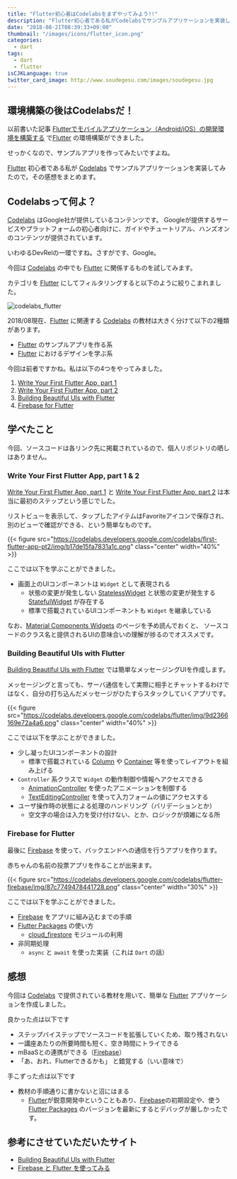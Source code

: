 ```yaml
---
title: "Flutter初心者はCodelabsをまずやってみよう!!"
description: "Flutter初心者である私がCodelabsでサンプルアプリケーションを実装してみました。今回はCodelabsでトレーニングしてみた感想をまとめます。"
date: "2018-08-21T08:39:33+09:00"
thumbnail: "/images/icons/flutter_icon.png"
categories:
  - dart
tags:
  - dart
  - flutter
isCJKLanguage: true
twitter_card_image: http://www.soudegesu.com/images/soudegesu.jpg
---
```


## 環境構築の後はCodelabsだ！

以前書いた記事 [Flutterでモバイルアプリケーション（Android/iOS）の開発環境を構築する](/dart/android-with-flutter/) で[Flutter](https://flutter.io/) の環境構築ができました。

せっかくなので、サンプルアプリを作ってみたいですよね。

[Flutter](https://flutter.io/) 初心者である私が [Codelabs](https://codelabs.developers.google.com/) でサンプルアプリケーションを実装してみたので。その感想をまとめます。

<!--adsense-->

## Codelabsって何よ？

[Codelabs](https://codelabs.developers.google.com/) はGoogle社が提供しているコンテンツです。
Googleが提供するサービスやプラットフォームの初心者向けに、ガイドやチュートリアル、ハンズオンのコンテンツが提供されています。

いわゆるDevRelの一環ですね。さすがです、Google。

今回は [Codelabs](https://codelabs.developers.google.com/) の中でも [Flutter](https://flutter.io/) に関係するものを試してみます。

カテゴリを [Flutter](https://flutter.io/) にしてフィルタリングすると以下のように絞りこまれました。

![codelabs_flutter](/images/20180821/codelabs_flutter.png)

2018/08現在、[Flutter](https://flutter.io/) に関連する [Codelabs](https://codelabs.developers.google.com/) の教材は大きく分けて以下の2種類があります。

* [Flutter](https://flutter.io/) のサンプルアプリを作る系
* [Flutter](https://flutter.io/) におけるデザインを学ぶ系

今回は前者ですかね。私は以下の4つをやってみました。

1. [Write Your First Flutter App, part 1](https://codelabs.developers.google.com/codelabs/first-flutter-app-pt1/index.html?index=..%2F..%2Findex#0)
2. [Write Your First Flutter App, part 2](https://codelabs.developers.google.com/codelabs/first-flutter-app-pt2/index.html?index=..%2F..%2Findex#0)
3. [Building Beautiful UIs with Flutter](https://codelabs.developers.google.com/codelabs/flutter/index.html?index=..%2F..%2Findex#0)
4. [Firebase for Flutter](https://codelabs.developers.google.com/codelabs/flutter-firebase/index.html?index=..%2F..%2Findex#0)

<!--adsense-->

## 学べたこと

今回、ソースコードは各リンク先に掲載されているので、個人リポジトリの晒しはありません。

### Write Your First Flutter App, part 1 & 2

[Write Your First Flutter App, part 1](https://codelabs.developers.google.com/codelabs/first-flutter-app-pt1/index.html?index=..%2F..%2Findex#0) と
[Write Your First Flutter App, part 2](https://codelabs.developers.google.com/codelabs/first-flutter-app-pt2/index.html?index=..%2F..%2Findex#0) は本当に最初のステップという感じでした。

リストビューを表示して、タップしたアイテムはFavoriteアイコンで保存され、別のビューで確認ができる、という簡単なものです。

{{< figure src="https://codelabs.developers.google.com/codelabs/first-flutter-app-pt2/img/b17de15fa7831a1c.png" class="center" width="40%" >}}

ここでは以下を学ぶことができました。

* 画面上のUIコンポーネントは `Widget` として表現される
  * 状態の変更が発生しない [StatelessWidget](https://docs.flutter.io/flutter/widgets/StatelessWidget-class.html) と状態の変更が発生する [StatefulWidget](https://docs.flutter.io/flutter/widgets/StatefulWidget-class.html) が存在する
  * 標準で搭載されているUIコンポーネントも `Widget` を継承している

なお、[Material Components Widgets](https://flutter.io/widgets/material/) のページを予め読んでおくと、
ソースコードのクラス名と提供されるUIの意味合いの理解が捗るのでオススメです。

### Building Beautiful UIs with Flutter

[Building Beautiful UIs with Flutter](https://codelabs.developers.google.com/codelabs/flutter/index.html?index=..%2F..%2Findex#0) では簡単なメッセージングUIを作成します。

メッセージングと言っても、サーバ通信をして実際に相手とチャットするわけではなく、自分の打ち込んだメッセージがひたすらスタックしていくアプリです。

{{< figure src="https://codelabs.developers.google.com/codelabs/flutter/img/9d2366169e72a4a6.png" class="center" width="40%" >}}

ここでは以下を学ぶことができました。

* 少し凝ったUIコンポーネントの設計
  * 標準で搭載されている [Column](https://docs.flutter.io/flutter/widgets/Column-class.html) や [Container](https://docs.flutter.io/flutter/widgets/Container-class.html) 等を使ってレイアウトを組み上げる
* `Controller` 系クラスで `Widget` の動作制御や情報へアクセスできる
  * [AnimationController](https://docs.flutter.io/flutter/animation/AnimationController-class.html) を使ったアニメーションを制御する
  * [TextEditingController](https://docs.flutter.io/flutter/widgets/TextEditingController-class.html) を使って入力フォームの値にアクセスする
* ユーザ操作時の状態による処理のハンドリング（バリデーションとか）
  * 空文字の場合は入力を受け付けない、とか、ロジックが煩雑になる所

### Firebase for Flutter

最後に [Firebase](https://console.firebase.google.com/) を使って、バックエンドへの通信を行うアプリを作ります。

赤ちゃんの名前の投票アプリを作ることが出来ます。

{{< figure src="https://codelabs.developers.google.com/codelabs/flutter-firebase/img/87c7749478441728.png" class="center" width="30%" >}}

ここでは以下を学ぶことができました。

* [Firebase](https://console.firebase.google.com/) をアプリに組み込むまでの手順
* [Flutter Packages](https://pub.dartlang.org/flutter) の使い方
  * [cloud_firestore](https://pub.dartlang.org/packages/cloud_firestore) モジュールの利用
* 非同期処理
  * `async` と `await` を使った実装（これは `Dart` の話）

## 感想

今回は [Codelabs](https://codelabs.developers.google.com/) で提供されている教材を用いて、簡単な [Flutter](https://flutter.io/) アプリケーションを作成しました。

良かった点は以下です

* ステップバイステップでソースコードを拡張していくため、取り残されない
* 一講座あたりの所要時間も短く、空き時間にトライできる
* mBaaSとの連携ができる（[Firebase](https://console.firebase.google.com/)）
* 「あ、おれ、Flutterできるかも」 と錯覚する（いい意味で）

手こずった点は以下です

* 教材の手順通りに書かないと沼にはまる
  * [Flutter](https://flutter.io/)が鋭意開発中ということもあり、[Firebase](https://console.firebase.google.com/)の初期設定や、使う [Flutter Packages](https://pub.dartlang.org/flutter) のバージョンを最新にするとデバッグが厳しかったです。

## 参考にさせていただいたサイト
* [Building Beautiful UIs with Flutter](https://codelabs.developers.google.com/codelabs/flutter/index.html?index=..%2F..%2Findex#0)
* [Firebase と Flutter を使ってみる](https://firebase.google.com/docs/flutter/setup?hl=ja)
